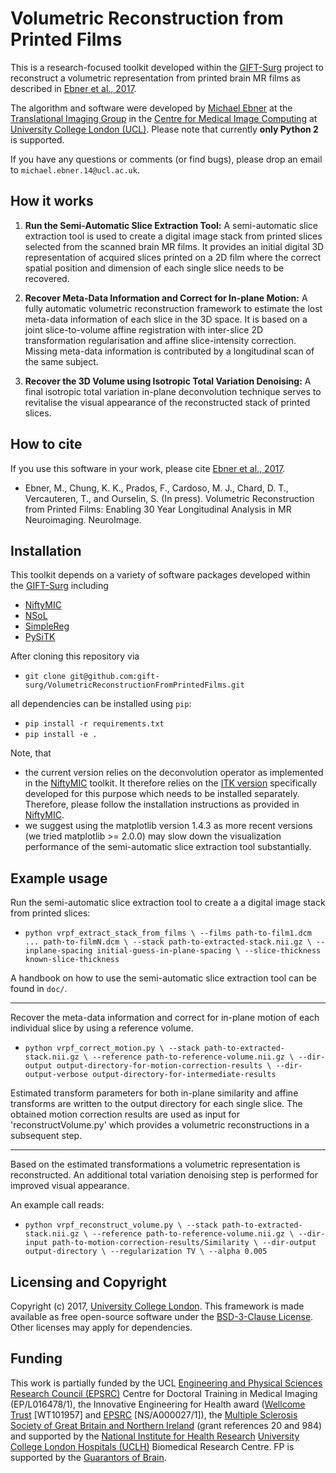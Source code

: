 # Volumetric Reconstruction from Printed Films

This is a research-focused toolkit developed within the [GIFT-Surg][giftsurg] project to reconstruct a volumetric representation from printed brain MR films as described in [Ebner et al., 2017][citation].

The algorithm and software were developed by [Michael Ebner][mebner] at the [Translational Imaging Group][tig] in the [Centre for Medical Image Computing][cmic] at [University College London (UCL)][ucl]. Please note that currently **only Python 2** is supported.

If you have any questions or comments (or find bugs), please drop an email to `michael.ebner.14@ucl.ac.uk`.

## How it works

1. **Run the Semi-Automatic Slice Extraction Tool:**
A semi-automatic slice extraction tool is used to create a digital image stack from printed slices selected from the scanned brain MR films. It provides an initial digital 3D representation of acquired slices printed on a 2D film where the correct spatial position and dimension of each single slice needs to be recovered.

1. **Recover Meta-Data Information and Correct for In-plane Motion:**
A fully automatic volumetric reconstruction framework to estimate the lost meta-data information of each slice in the 3D space. It is based on a joint slice-to-volume affine registration with inter-slice 2D transformation regularisation and affine slice-intensity correction. Missing meta-data information is contributed by a longitudinal scan of the same subject.

1. **Recover the 3D Volume using Isotropic Total Variation Denoising:**
A final isotropic total variation in-plane deconvolution technique serves to revitalise the visual appearance of the reconstructed stack of printed slices.

## How to cite
If you use this software in your work, please cite [Ebner et al., 2017][citation].

* Ebner, M., Chung, K. K., Prados, F., Cardoso, M. J., Chard, D. T., Vercauteren, T., and Ourselin, S. (In press). Volumetric Reconstruction from Printed Films: Enabling 30 Year Longitudinal Analysis in MR Neuroimaging. NeuroImage.

## Installation

This toolkit depends on a variety of software packages developed within the [GIFT-Surg][giftsurg] including
* [NiftyMIC][niftymic]
* [NSoL][nsol]
* [SimpleReg][simplereg]
* [PySiTK][pysitk]

After cloning this repository via

* `git clone git@github.com:gift-surg/VolumetricReconstructionFromPrintedFilms.git`

all dependencies can be installed using `pip`:
* `pip install -r requirements.txt`
* `pip install -e .`

Note, that
* the current version relies on the deconvolution operator as implemented in the [NiftyMIC][niftymic] toolkit. It therefore relies on the [ITK version][itkniftymic] specifically developed for this purpose which needs to be installed separately. Therefore, please follow the installation instructions as provided in [NiftyMIC][niftymic].
* we suggest using the matplotlib version 1.4.3 as more recent versions (we tried matplotlib >= 2.0.0) may slow down the visualization performance of the semi-automatic slice extraction tool substantially.


## Example usage

Run the semi-automatic slice extraction tool to create a a digital image stack from printed slices:

* `python vrpf_extract_stack_from_films \
--films path-to-film1.dcm ... path-to-filmN.dcm \
--stack path-to-extracted-stack.nii.gz \
--inplane-spacing initial-guess-in-plane-spacing \
--slice-thickness known-slice-thickness
`

A handbook on how to use the semi-automatic slice extraction tool can be found in `doc/`.

---

Recover the meta-data information and correct for in-plane motion of each individual slice by using a reference volume.

* `python vrpf_correct_motion.py \
--stack path-to-extracted-stack.nii.gz \
--reference path-to-reference-volume.nii.gz \
--dir-output output-directory-for-motion-correction-results \
--dir-output-verbose output-directory-for-intermediate-results
`

Estimated transform parameters for both in-plane similarity and affine transforms are written to the output directory for each single slice. The obtained motion correction results are
used as input for 'reconstructVolume.py' which provides a volumetric
reconstructions in a subsequent step.

---

Based on the estimated transformations a volumetric representation is reconstructed. An additional total variation denoising step is performed for improved visual appearance.

An example call reads:
* `python vrpf_reconstruct_volume.py \
--stack path-to-extracted-stack.nii.gz \
--reference path-to-reference-volume.nii.gz \
--dir-input path-to-motion-correction-results/Similarity \
--dir-output output-directory \
--regularization TV \
--alpha 0.005
`

## Licensing and Copyright
Copyright (c) 2017, [University College London][ucl].
This framework is made available as free open-source software under the [BSD-3-Clause License][bsd]. Other licenses may apply for dependencies.


## Funding
This work is partially funded by the UCL [Engineering and Physical Sciences Research Council (EPSRC)][epsrc] Centre for Doctoral Training in Medical Imaging (EP/L016478/1), the Innovative Engineering for Health award ([Wellcome Trust][wellcometrust] [WT101957] and [EPSRC][epsrc] [NS/A000027/1]), the [Multiple Sclerosis Society of Great Britain and Northern Ireland][mssociety] (grant references 20 and 984) and supported by the [National Institute for Health Research][nihr] [University College London Hospitals (UCLH)][uclh] Biomedical Research Centre. FP is supported by the [Guarantors of Brain][guarantors].


[citation]: http://www.sciencedirect.com/science/article/pii/S1053811917308042
[mebner]: http://cmictig.cs.ucl.ac.uk/people/phd-students/michael-ebner
[tig]: http://cmictig.cs.ucl.ac.uk
[bsd]: https://opensource.org/licenses/BSD-3-Clause
[giftsurg]: http://www.gift-surg.ac.uk
[cmic]: http://cmic.cs.ucl.ac.uk
[guarantors]: https://guarantorsofbrain.org/
[ucl]: http://www.ucl.ac.uk
[uclh]: http://www.uclh.nhs.uk
[epsrc]: http://www.epsrc.ac.uk
[wellcometrust]: http://www.wellcome.ac.uk
[mssociety]: https://www.mssociety.org.uk/
[nihr]: http://www.nihr.ac.uk/research
[itkniftymic]: https://cmiclab.cs.ucl.ac.uk/mebner/VolumetricReconstruction/wikis/home
[niftymic]: https://cmiclab.cs.ucl.ac.uk/mebner/VolumetricReconstruction
[nsol]: https://cmiclab.cs.ucl.ac.uk/mebner/NumericalSolver
[simplereg]: https://cmiclab.cs.ucl.ac.uk/mebner/RegistrationTools
[pysitk]: https://cmiclab.cs.ucl.ac.uk/mebner/PythonHelper